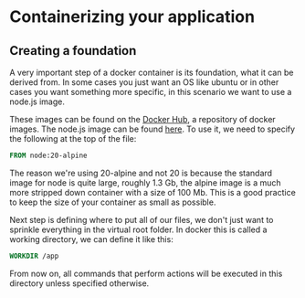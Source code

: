 # Containerizing your application

## Creating a foundation

A very important step of a docker container is its foundation, what it can be derived from. In some cases you just want an OS like ubuntu or in other cases you want something more specific, in this scenario we want to use a node.js image.

These images can be found on the [Docker Hub](https://hub.docker.com/), a repository of docker images. The node.js image can be found [here](https://hub.docker.com/_/node). To use it, we need to specify the following at the top of the file:

```Dockerfile
FROM node:20-alpine
```

The reason we're using 20-alpine and not 20 is because the standard image for node is quite large, roughly 1.3 Gb, the alpine image is a much more stripped down container with a size of 100 Mb. This is a good practice to keep the size of your container as small as possible.

Next step is defining where to put all of our files, we don't just want to sprinkle everything in the virtual root folder. In docker this is called a working directory, we can define it like this:

```Dockerfile
WORKDIR /app
```

From now on, all commands that perform actions will be executed in this directory unless specified otherwise.

